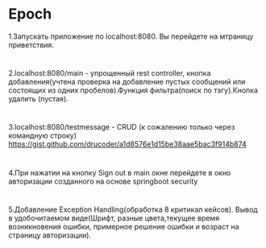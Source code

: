 # Epoch
1.Запускать приложение по localhost:8080. Вы перейдете на мтраницу приветствия.
#
2.localhost:8080/main - упрощенный rest controller, кнопка добавления(учтена проверка на добавление пустых сообщений или состоящих из одних пробелов).Функция фильтра(поиск по тэгу).Кнопка удалить (пустая).
#
3.localhost:8080/testmessage - CRUD (к сожалению только через командную строку) https://gist.github.com/drucoder/a1d8576e1d15be38aae5bac3f914b874
#
4.При нажатии на кнопку Sign out в main окне перейдете в окно авторизации созданного на основе springboot security
#
5.Добавление Exception Handling(обработка 8 критикал кейсов). Вывод в удобочитаемом виде(Шрифт, разные цвета,текущее время возникновения ошибки, примерное решение ошибки и возраст на страницу авторизации).
